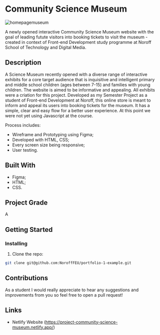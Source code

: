 # Community Science Museum

![homepagemuseum](https://user-images.githubusercontent.com/50967213/194753053-70130ec9-ca05-468f-9ecc-27c1ef2b2e7d.jpg)

A newly opened interactive Community Science Museum website with the goal of leading futute visitors into booking tickets to visit the museum - created in context of Front-end Development study programme at Noroff School of Technology and Digital Media.

## Description

A Science Museum recently opened with a diverse range of interactive exhibits for a core target audience that is inquisitive and intelligent primary and middle school children (ages between 7-15) and families with young children. The website is aimed to be informative and appealing. All exhibits were a criation for this project.
Developed as my Semester Project as a student of Front-end Development at Noroff, this online store is meant to inform and appeal its users into booking tickets for the museum. It has a simple, clear and easy flow for a better user experience. At this point we were not yet using Javascript at the course.

Process includes:

- Wireframe and Prototyping using Figma;
- Developed with HTML, CSS;
- Every screen size being responsive;
- User testing.

## Built With

- Figma;
- HTML;
- CSS.

## Project Grade
A

## Getting Started

### Installing

1. Clone the repo:

```bash
git clone git@github.com:NoroffFEU/portfolio-1-example.git
```

## Contributions

As a student I would really appreciate to hear any suggestions and improvements from you so feel free to open a pull request!

## Links

- Netlify Website (https://project-community-science-museum.netlify.app/)
